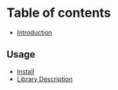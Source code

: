 # Table of contents

* [Introduction](README.md)

## Usage

* [Install](usage/install.md)
* [Library Description](usage/library-description.md)
